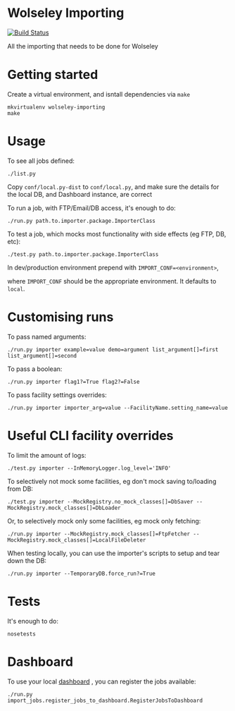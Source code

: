 Wolseley Importing
====
[![Build Status](https://travis-ci.com/tangentlabs/wolseley-importer.svg?token=ufE8NVayL3qNDrGK8J3z&branch=master)](https://travis-ci.com/tangentlabs/wolseley-importer)

All the importing that needs to be done for Wolseley


Getting started
====

Create a virtual environment, and isntall dependencies via ``make``

```shell
mkvirtualenv wolseley-importing
make
```

Usage
====

To see all jobs defined:

```shell
./list.py
```

Copy `conf/local.py-dist` to `conf/local.py`, and make sure the details for the
local DB, and Dashboard instance, are correct

To run a job, with FTP/Email/DB access, it's enough to do:

```shell
./run.py path.to.importer.package.ImporterClass
```

To test a job, which mocks most functionality with side effects (eg FTP, DB, etc):

```shell
./test.py path.to.importer.package.ImporterClass
```

In dev/production environment prepend with `IMPORT_CONF=<environment>`,

where `IMPORT_CONF` should be the appropriate environment. It defaults to
`local`.


Customising runs
====

To pass named arguments:

```shell
./run.py importer example=value demo=argument list_argument[]=first list_argument[]=second
```

To pass a boolean:

```shell
./run.py importer flag1?=True flag2?=False
```

To pass facility settings overrides:

```shell
./run.py importer importer_arg=value --FacilityName.setting_name=value
```


Useful CLI facility overrides
====

To limit the amount of logs:

```shell
./test.py importer --InMemoryLogger.log_level='INFO'
```

To selectively not mock some facilities, eg don't mock saving to/loading from DB:

```shell
./test.py importer --MockRegistry.no_mock_classes[]=DbSaver --MockRegistry.mock_classes[]=DbLoader
```

Or, to selectively mock only some facilities, eg mock only fetching:

```shell
./run.py importer --MockRegistry.mock_classes[]=FtpFetcher --MockRegistry.mock_classes[]=LocalFileDeleter
```

When testing locally, you can use the importer's scripts to setup and tear down
the DB:

```shell
./run.py importer --TemporaryDB.force_run?=True
```


Tests
====

It's enough to do:

```shell
nosetests
```


Dashboard
====

To use your local [dashboard](http://gitlab.tangentlabs.co.uk/tangentlabs/wolseley-importing-dashboard) , you can register the jobs available:

```shell
./run.py import_jobs.register_jobs_to_dashboard.RegisterJobsToDashboard
```
